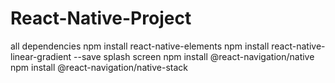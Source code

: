 # React-Native-Project
all dependencies
npm install react-native-elements
npm install react-native-linear-gradient --save
splash screen
npm install @react-navigation/native
npm install @react-navigation/native-stack
